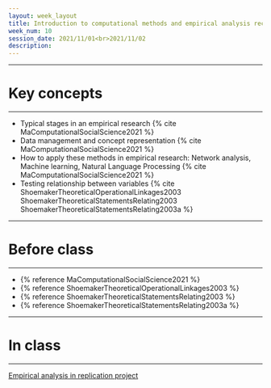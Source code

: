 ```yaml
---
layout: week_layout
title: Introduction to computational methods and empirical analysis recap
week_num: 10
session_date: 2021/11/01<br>2021/11/02
description:
---
```


---
# Key concepts
---

- Typical stages in an empirical research {% cite MaComputationalSocialScience2021 %}
- Data management and concept representation {% cite MaComputationalSocialScience2021 %}
- How to apply these methods in empirical research: Network analysis, Machine learning, Natural Language Processing {% cite MaComputationalSocialScience2021 %}
- Testing relationship between variables {% cite ShoemakerTheoreticalOperationalLinkages2003 ShoemakerTheoreticalStatementsRelating2003 ShoemakerTheoreticalStatementsRelating2003a %}

---
# Before class
---

- {% reference MaComputationalSocialScience2021 %}
- {% reference ShoemakerTheoreticalOperationalLinkages2003 %}
- {% reference ShoemakerTheoreticalStatementsRelating2003 %}
- {% reference ShoemakerTheoreticalStatementsRelating2003a %}

---
# In class
---

[Empirical analysis in replication project](https://docs.google.com/spreadsheets/d/1QN7vNaitR9C0tbPEtI0I1KcnfSGQC46hPHPebn8eZDY/edit?usp=sharing)

